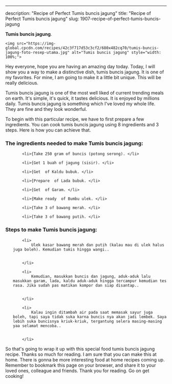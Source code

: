 ---
description: "Recipe of Perfect Tumis buncis jagung"
title: "Recipe of Perfect Tumis buncis jagung"
slug: 1907-recipe-of-perfect-tumis-buncis-jagung

<p>
	<strong>Tumis buncis jagung</strong>. 
	
</p>
<p>
	
	<img src="https://img-global.cpcdn.com/recipes/42c3f717d53c3cf2/680x482cq70/tumis-buncis-jagung-foto-resep-utama.jpg" alt="Tumis buncis jagung" style="width: 100%;">
	
	
</p>
<p>
	Hey everyone, hope you are having an amazing day today. Today, I will show you a way to make a distinctive dish, tumis buncis jagung. It is one of my favorites. For mine, I am going to make it a little bit unique. This will be really delicious.
</p>
	
<p>
	Tumis buncis jagung is one of the most well liked of current trending meals on earth. It's simple, it's quick, it tastes delicious. It is enjoyed by millions daily. Tumis buncis jagung is something which I've loved my whole life. They are fine and they look wonderful.
</p>
<p>
	
</p>

<p>
To begin with this particular recipe, we have to first prepare a few ingredients. You can cook tumis buncis jagung using 8 ingredients and 3 steps. Here is how you can achieve that.
</p>

<h3>The ingredients needed to make Tumis buncis jagung:</h3>

<ol>
	
		<li>{Take 250 gram of buncis (potong serong). </li>
	
		<li>{Get 1 buah of jagung (sisir). </li>
	
		<li>{Get  of Kaldu bubuk. </li>
	
		<li>{Prepare  of Lada bubuk. </li>
	
		<li>{Get  of Garam. </li>
	
		<li>{Make ready  of Bumbu ulek. </li>
	
		<li>{Take 3 of bawang merah. </li>
	
		<li>{Take 3 of bawang putih. </li>
	
</ol>
<p>
	
</p>

<h3>Steps to make Tumis buncis jagung:</h3>

<ol>
	
		<li>
			Ulek kasar bawang merah dan putih (kalau mau di ulek halus juga boleh). Kemudian tumis hingga wangi..
			
			
		</li>
	
		<li>
			Kemudian, masukkan buncis dan jagung, aduk-aduk lalu masukkan garam, lada, kaldu aduk-aduk hingga tercampur kemudian tes rasa. Jika sudah pas matikan kompor dan siap disantap..
			
			
		</li>
	
		<li>
			Kalau ingin ditambah air pada saat memasak sayur juga boleh, tapi saya tidak suka karna buncis nya akan jadi lembek. Saya lebih suka buncisnya kriuk-kriuk, tergantung selera masing-masing yaa selamat mencoba..
			
			
		</li>
	
</ol>

<p>
	
</p>

<p>
	So that's going to wrap it up with this special food tumis buncis jagung recipe. Thanks so much for reading. I am sure that you can make this at home. There is gonna be more interesting food at home recipes coming up. Remember to bookmark this page on your browser, and share it to your loved ones, colleague and friends. Thank you for reading. Go on get cooking!
</p>
